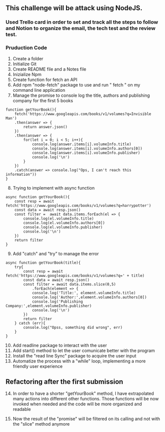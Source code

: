 ## This challenge will be attack using NodeJS.

### Used Trello card in order to set and track all the steps to follow and Notion to organize the email, the tech test and the review test.

### Pruduction Code

1. Create a folder
2. Initialize Git
3. Create README file and a Notes file
4. Inizialize Npm
5. Create function for fetch an API
6. Add npm "node-fetch" package to use and run " fetch " on my command line application
7. Manage the promise to console log the title, authors and publishing company for the first 5 books

```
function getYourBook(){
    fetch('https://www.googleapis.com/books/v1/volumes?q=Invisible Man')
    .then(answer => {
        return answer.json()
    })
    .then(answer => {
        for(let i = 0; i < 5; i++){
            console.log(answer.items[i].volumeInfo.title)
            console.log(answer.items[i].volumeInfo.authors[0])
            console.log(answer.items[i].volumeInfo.publisher)
            console.log('\n')
        }
    })
    .catch(answer => console.log("Ops, I can't reach this information"))
}
```

8. Trying to implement with async function

```
async function getYourBook(){
    const resp = await fetch('https://www.googleapis.com/books/v1/volumes?q=harrypotter')
    const data = await resp.json()
    const filter =  await data.items.forEach(el => {
        console.log(el.volumeInfo.title)
        console.log(el.volumeInfo.authors[0])
        console.log(el.volumeInfo.publisher)
        console.log('\n')
    })
    return filter
}
```

9. Add "catch" and "try" to manage the error

```
async function getYourBook(title){
    try{
        const resp = await fetch('https://www.googleapis.com/books/v1/volumes?q=' + title)
        const data = await resp.json()
        const filter = await data.items.slice(0,5)
            .forEach(element => {
            console.log('Title:', element.volumeInfo.title)
            console.log('Author:',element.volumeInfo.authors[0])
            console.log('Publishing Company:',element.volumeInfo.publisher)
            console.log('\n')
        })
        return filter
    } catch (err){
        console.log("Opss, something did wrong", err)
    }
}
```

10. Add readline package to interact with the user
11. Add start() method to let the user comunicate better with the program
12. Install the "read line Sync" package to acquire the user input
13. Automatize the process with a "while" loop, implementing a more friendly user experience

## Refactoring after the first submission

14. In order to have a shorter "getYourBook" method, I have extrapolated many actions into different other functions. Those functions will be now invoked when needed and the code will be more organized and readable

15. Now the result of the "promise" will be filtered on its calling and not with the "slice" method anymore
